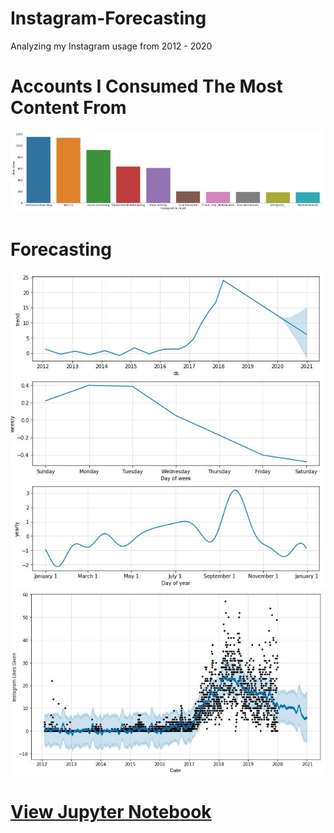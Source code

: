 # Instagram-Forecasting
Analyzing my Instagram usage from 2012 - 2020

# Accounts I Consumed The Most Content From
![Likes](https://raw.githubusercontent.com/vee-upatising/Instagram-Forecasting/master/instalikes.JPG)

# Forecasting
![fb](https://raw.githubusercontent.com/vee-upatising/Instagram-Forecasting/master/fbprophet1.JPG)
![fb](https://raw.githubusercontent.com/vee-upatising/Instagram-Forecasting/master/fbprophet2.JPG)

# [View Jupyter Notebook](https://raw.githubusercontent.com/vee-upatising/Instagram-Forecasting/master/instalikes.JPG)

